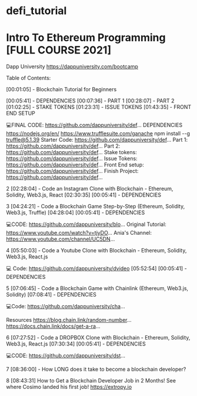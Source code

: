 # defi_tutorial

# Intro To Ethereum Programming [FULL COURSE 2021]  
Dapp University
https://dappuniversity.com/bootcamp



Table of Contents:

[00:01:05] - Blockchain Tutorial for Beginners

[00:05:41] - DEPENDENCIES
[00:07:36] - PART 1
[00:28:07] - PART 2
[01:02:25] - STAKE TOKENS
[01:23:31] - ISSUE TOKENS
[01:43:35] - FRONT END SETUP

💻FINAL CODE: https://github.com/dappuniversity/def...
DEPENDENCIES
https://nodejs.org/en/
https://www.trufflesuite.com/ganache
npm install --g truffle@5.1.39
Starter Code: https://github.com/dappuniversity/def...
Part 1: https://github.com/dappuniversity/def...
Part 2: https://github.com/dappuniversity/def...
Stake tokens: https://github.com/dappuniversity/def...
Issue Tokens: https://github.com/dappuniversity/def...
Front End setup: https://github.com/dappuniversity/def...
Finish Project: https://github.com/dappuniversity/def...

2
[02:28:04] - Code an Instagram Clone with Blockchain - Ethereum, Solidity, Web3.js, React
[02:30:35] [00:05:41] - DEPENDENCIES

3
[04:24:21] - Code a Blockchain Game Step-by-Step (Ethereum, Solidity, Web3.js, Truffle)
[04:28:04] [00:05:41] - DEPENDENCIES

💻CODE: https://github.com/dappuniversity/blo...
Original Tutorial: https://www.youtube.com/watch?v=tjyDO...
Ania's Channel: https://www.youtube.com/channel/UC5DN...

4
[05:50:03] - Code a Youtube Clone with Blockchain - Ethereum, Solidity, Web3.js, React.js

💻 Code: https://github.com/dappuniversity/dvideo
[05:52:54] [00:05:41] - DEPENDENCIES

5
[07:06:45] - Code a Blockchain Game with Chainlink (Ethereum, Web3.js, Solidity)
[07:08:41] - DEPENDENCIES

💻Code: https://github.com/dappuniversity/cha...

Resources
https://blog.chain.link/random-number...
https://docs.chain.link/docs/get-a-ra...

6
[07:27:52] - Code a DROPBOX Clone with Blockchain - Ethereum, Solidity, Web3.js, React.js
[07:30:34] [00:05:41] - DEPENDENCIES

💻CODE: https://github.com/dappuniversity/dst...

7
[08:36:00] - How LONG does it take to become a blockchain developer?

8
[08:43:31]  How to Get a Blockchain Developer Job in 2 Months!
See where Cosimo landed his first job! https://extropy.io
